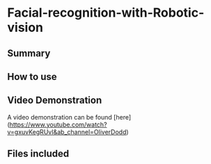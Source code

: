 # Facial-recognition-with-Robotic-vision
## Summary

## How to use 
## Video Demonstration 
A video demonstration can be found [here] (https://www.youtube.com/watch?v=gxuvKegRUvI&ab_channel=OliverDodd)

## Files included
